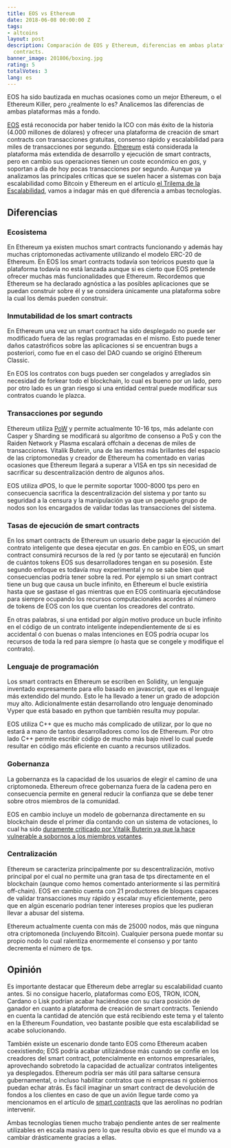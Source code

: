 ```yaml
---
title: EOS vs Ethereum
date: 2018-06-08 00:00:00 Z
tags:
- altcoins
layout: post
description: Comparación de EOS y Ethereum, diferencias em ambas plataformas de smart
  contracts.
banner_image: 201806/boxing.jpg
rating: 5
totalVotes: 3
lang: es
---
```


EOS ha sido bautizada en muchas ocasiones como un mejor Ethereum, o el Ethereum Killer, pero ¿realmente lo es? Analicemos las diferencias de ambas plataformas más a fondo.

<!--more-->

[EOS](/que-es-eos/) está reconocida por haber tenido la ICO con más éxito de la historia (4.000 millones de dólares) y ofrecer una plataforma de creación de smart contracts con transacciones gratuitas, consenso rápido y escalabilidad para miles de transacciones por segundo. [Ethereum](/que-es-ethereum) está considerada la plataforma más extendida de desarrollo y ejecución de smart contracts, pero en cambio sus operaciones tienen un coste económico en *gas*, y soportan a día de hoy pocas transacciones por segundo. Aunque ya analizamos las principales críticas que se suelen hacer a sistemas con baja escalabilidad como Bitcoin y Ethereum en el artículo [el Trilema de la Escalabilidad](/trilema-escalabilidad/), vamos a indagar más en qué diferencia a ambas tecnologías.

## Diferencias

### Ecosistema

En Ethereum ya existen muchos smart contracts funcionando y además hay muchas criptomonedas activamente utilizando el modelo ERC-20 de Ethereum. En EOS los smart contracts todavía son teóricos puesto que la plataforma todavía no está lanzada aunque si es cierto que EOS pretende ofrecer muchas más funcionalidades que Ethereum. Recordemos que Ethereum se ha declarado agnóstica a las posibles aplicaciones que se puedan construir sobre él y se considera únicamente una plataforma sobre la cual los demás pueden construir.

### Inmutabilidad de los smart contracts

En Ethereum una vez un smart contract ha sido desplegado no puede ser modificado fuera de las reglas programadas en el mismo. Esto puede tener daños catastróficos sobre las aplicaciones si se encuentran bugs a posteriori, como fue en el caso del DAO cuando se originó Ethereum Classic.

En EOS los contratos con bugs pueden ser congelados y arreglados sin necesidad de forkear todo el blockchain, lo cual es bueno por un lado, pero por otro lado es un gran riesgo si una entidad central puede modificar sus contratos cuando le plazca.

### Transacciones por segundo

Ethereum utiliza [PoW](/que-es-proof-of-work/) y permite actualmente 10-16 tps, más adelante con Casper y Sharding se modificará su algoritmo de consenso a PoS y con the Raiden Network y Plasma escalará offchain a decenas de miles de transacciones. Vitalik Buterin, una de las mentes más brillantes del espacio de las criptomonedas y creador de Ethereum ha comentado en varias ocasiones que Ethereum llegará a superar a VISA en tps sin necesidad de sacrificar su descentralización dentro de algunos años.

EOS utiliza dPOS, lo que le permite soportar 1000-8000 tps pero en consecuencia sacrifica la descentralización del sistema y por tanto su seguridad a la censura y la manipulación ya que un pequeño grupo de nodos son los encargados de validar todas las transacciones del sistema.

### Tasas de ejecución de smart contracts

En los smart contracts de Ethereum un usuario debe pagar la ejecución del contrato inteligente que desea ejecutar en *gas*. En cambio en EOS, un smart contract consumirá recursos de la red (y por tanto se ejecutará) en función de cuántos tokens EOS sus desarrolladores tengan en su posesión. Este segundo enfoque es todavía muy experimental y no se sabe bien qué consecuencias podría tener sobre la red. Por ejemplo si un smart contract tiene un bug que causa un bucle infinito, en Ethereum el bucle existiría hasta que se gastase el gas mientras que en EOS continuaría ejecutándose para siempre ocupando los recursos computacionales acordes al número de tokens de EOS con los que cuentan los creadores del contrato.

En otras palabras, si una entidad por algún motivo produce un bucle infinito en el código de un contrato inteligente independientemente de si es accidental ó con buenas o malas intenciones en EOS podría ocupar los recursos de toda la red para siempre (o hasta que se congele y modifique el contrato).

### Lenguaje de programación

Los smart contracts en Ethereum se escriben en Solidity, un lenguaje inventado expresamente para ello basado en javascript, que es el lenguaje más extendido del mundo. Esto le ha llevado a tener un grado de adopción muy alto. Adicionalmente están desarrollando otro lenguaje denominado Vyper que está basado en python que también resulta muy popular.

EOS utiliza C++ que es mucho más complicado de utilizar, por lo que no estará a mano de tantos desarrolladores como los de Ethereum. Por otro lado C++ permite escribir código de mucho más bajo nivel lo cual puede resultar en código más eficiente en cuanto a recursos utilizados.

### Gobernanza

La gobernanza es la capacidad de los usuarios de elegir el camino de una criptomoneda. Ethereum ofrece gobernanza fuera de la cadena pero en consecuencia permite en general reducir la confianza que se debe tener sobre otros miembros de la comunidad.

EOS en cambio incluye un modelo de gobernanza directamente en su blockchain desde el primer día contando con un sistema de votaciones, lo cual ha sido <a rel="nofollow" href="https://vitalik.ca/general/2018/03/28/plutocracy.html">duramente criticado por Vitalik Buterin ya que la hace vulnerable a sobornos a los miembros votantes</a>.

### Centralización

Ethereum se caracteriza principalmente por su descentralización, motivo principal por el cual no permite una gran tasa de tps directamente en el blockchain (aunque como hemos comentado anteriormente si las permitirá off-chain). EOS en cambio cuenta con 21 productores de bloques capaces de validar transacciones muy rápido y escalar muy eficientemente, pero que en algún escenario podrían tener intereses propios que les pudieran llevar a abusar del sistema.

Ethereum actualmente cuenta con más de 25000 nodos, más que ninguna otra criptomoneda (incluyendo Bitcoin). Cualquier persona puede montar su propio nodo lo cual ralentiza enormemente el consenso y por tanto decrementa el número de tps.

## Opinión

Es importante destacar que Ethereum debe arreglar su escalabilidad cuanto antes. Si no consigue hacerlo, plataformas como EOS, TRON, ICON, Cardano o Lisk podrían acabar haciéndose con su clara posición de ganador en cuanto a plataforma de creación de smart contracts. Teniendo en cuenta la cantidad de atención que está recibiendo este tema y el talento en la Ethereum Foundation, veo bastante posible que esta escalabilidad se acabe solucionando.

También existe un escenario donde tanto EOS como Ethereum acaben coexistiendo; EOS podría acabar utilizándose más cuando se confíe en los creadores del smart contract, potencialmente en entornos empresariales, aprovechando sobretodo la capacidad de actualizar contratos inteligentes ya desplegados. Ethereum podría ser más útil para saltarse censura gubernamental, o incluso habilitar contratos que ni empresas ni gobiernos puedan echar atrás. Es fácil imaginar un smart contract de devolución de fondos a los clientes en caso de que un avión llegue tarde como ya mencionamos en el artículo de [smart contracts](/que-es-un-smart-contract/) que las aerolínas no podrían intervenir.

Ambas tecnologías tienen mucho trabajo pendiente antes de ser realmente utilizables en escala masiva pero lo que resulta obvio es que el mundo va a cambiar drásticamente gracias a ellas.
